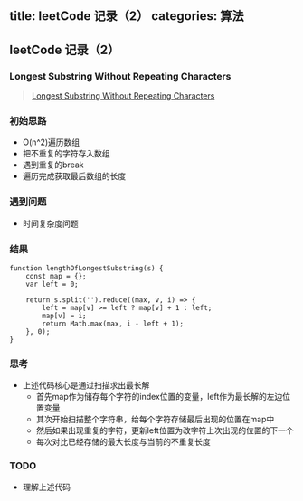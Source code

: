 title: leetCode 记录（2）
categories: 算法
---
## leetCode 记录（2）

### Longest Substring Without Repeating Characters
> [Longest Substring Without Repeating Characters](https://leetcode.com/problems/longest-substring-without-repeating-characters)

### 初始思路

* O(n^2)遍历数组
* 把不重复的字符存入数组
* 遇到重复的break
* 遍历完成获取最后数组的长度

<!-- more -->
### 遇到问题

* 时间复杂度问题

### 结果
	function lengthOfLongestSubstring(s) {
	    const map = {};
	    var left = 0;
	    
	    return s.split('').reduce((max, v, i) => {
	        left = map[v] >= left ? map[v] + 1 : left;
	        map[v] = i;
	        return Math.max(max, i - left + 1);
	    }, 0);
	}

### 思考
* 上述代码核心是通过扫描求出最长解
	* 首先map作为储存每个字符的index位置的变量，left作为最长解的左边位置变量
	* 其次开始扫描整个字符串，给每个字符存储最后出现的位置在map中
	* 然后如果出现重复的字符，更新left位置为改字符上次出现的位置的下一个
	* 每次对比已经存储的最大长度与当前的不重复长度

### TODO

* 理解上述代码